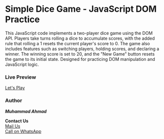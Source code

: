 # Simple Dice Game - JavaScript DOM Practice

This JavaScript code implements a two-player dice game using the DOM API. Players take turns rolling a dice to accumulate scores, with the added rule that rolling a 1 resets the current player's score to 0. The game also includes features such as switching players, holding scores, and declaring a winner.
The winning score is set to 20, and the "New Game" button resets the game to its initial state. Designed for practicing DOM manipulation and JavaScript logic.

### Live Preview

<a href="https://dice-roll-game.surge.sh/" target="_blank">Let's Play</a>

### Author

**_Muhammad Ahmad_**<br>

**Contact Us**<br>
[Mail Us](mailto:muhammadugv66@gmail.com)<br>
[Call on WhatsApp](https://wa.me/+923411080082)
